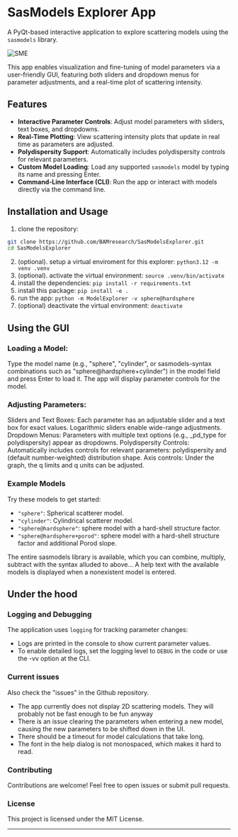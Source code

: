 # SasModels Explorer App

A PyQt-based interactive application to explore scattering models using the `sasmodels` library.

![SME](https://github.com/user-attachments/assets/9495bd08-09a6-43a2-92a1-67d7cb48e1a8)

This app enables visualization and fine-tuning of model parameters via a user-friendly GUI, featuring both sliders and dropdown menus for parameter adjustments, and a real-time plot of scattering intensity.

## Features

- **Interactive Parameter Controls**: Adjust model parameters with sliders, text boxes, and dropdowns.
- **Real-Time Plotting**: View scattering intensity plots that update in real time as parameters are adjusted.
- **Polydispersity Support**: Automatically includes polydispersity controls for relevant parameters.
- **Custom Model Loading**: Load any supported `sasmodels` model by typing its name and pressing Enter.
- **Command-Line Interface (CLI)**: Run the app or interact with models directly via the command line.

## Installation and Usage

1. clone the repository: 
```bash
git clone https://github.com/BAMresearch/SasModelsExplorer.git
cd SasModelsExplorer
```
2. (optional). setup a virtual enviroment for this explorer: `python3.12 -m venv .venv`
3. (optional). activate the virtual environment: `source .venv/bin/activate`
4. install the dependencies: `pip install -r requirements.txt`
5. install this package: `pip install -e .`
6. run the app: `python -m ModelExplorer -v sphere@hardsphere`
7. (optional) deactivate the virtual environment: `deactivate`

## Using the GUI
### Loading a Model:

Type the model name (e.g., "sphere", "cylinder", or sasmodels-syntax combinations such as 
"sphere@hardsphere+cylinder") in the model field and press Enter to load it.
The app will display parameter controls for the model.

### Adjusting Parameters:

Sliders and Text Boxes: Each parameter has an adjustable slider and a text box for exact values. Logarithmic sliders enable wide-range adjustments.
Dropdown Menus: Parameters with multiple text options (e.g., _pd_type for polydispersity) appear as dropdowns.
Polydispersity Controls: Automatically includes controls for relevant parameters: polydispersity and (default number-weighted) distribution shape.
Axis controls: Under the graph, the q limits and q units can be adjusted. 

### Example Models
Try these models to get started:
- `"sphere"`: Spherical scatterer model.
- `"cylinder"`: Cylindrical scatterer model.
- `"sphere@hardsphere"`: sphere model with a hard-shell structure factor.
- `"sphere@hardsphere+porod"`: sphere model with a hard-shell structure factor and additional Porod slope.

The entire sasmodels library is available, which you can combine, multiply, subtract with the syntax alluded to above... A help text with the available models is displayed when a nonexistent model is entered.

## Under the hood
### Logging and Debugging
The application uses `logging` for tracking parameter changes:
- Logs are printed in the console to show current parameter values.
- To enable detailed logs, set the logging level to `DEBUG` in the code or use the -vv option at the CLI.

### Current issues
Also check the "issues" in the Github repository.
- The app currently does not display 2D scattering models. They will probably not be fast enough to be fun anyway
- There is an issue clearing the parameters when entering a new model, causing the new parameters to be shifted down in the UI.
- There should be a timeout for model calculations that take long.
- The font in the help dialog is not monospaced, which makes it hard to read.

### Contributing
Contributions are welcome! Feel free to open issues or submit pull requests.

### License
This project is licensed under the MIT License.

---

